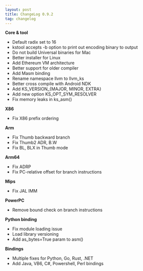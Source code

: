 ```yaml
---
layout: post
title: ChangeLog 0.9.2
tag: changelog
---
```


**Core & tool**

- Default radix set to 16
- kstool accepts -b option to print out encoding binary to output
- Do not build Universal binaries for Mac
- Better installer for Linux
- Add Ethereum VM architecture
- Better support for older compiler
- Add Masm binding
- Rename namespace llvm to llvm_ks
- Better cross compile with Android NDK
- Add KS_VERSION_{MAJOR, MINOR, EXTRA}
- Add new option KS_OPT_SYM_RESOLVER
- Fix memory leaks in ks_asm()

**X86**

- Fix X86 prefix ordering

**Arm**

- Fix Thumb backward branch
- Fix Thumb2 ADR, B.W
- Fix BL, BLX in Thumb mode

**Arm64**

- Fix ADRP
- Fix PC-relative offset for branch instructions

**Mips**

- Fix JAL IMM

**PowerPC**

- Remove bound check on branch instructions

**Python binding**

- Fix module loading issue
- Load library versioning
- Add as_bytes=True param to asm()

**Bindings**

- Multiple fixes for Python, Go, Rust, .NET
- Add Java, VB6, C#, Powershell, Perl bindings

